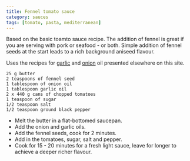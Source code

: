 ```yaml
---
title: Fennel tomato sauce
category: sauces
tags: [tomato, pasta, mediterranean]
---
```

Based on the basic toamto sauce recipe. The addition of fennel is great if you are serving with pork or seafood - or both. Simple addition of fennel seeds at the start leads to a rich background aniseed flavour.

Uses the recipes for [garlic](https://fodblog.github.io/2017/garlic_oil/) and [onion](https://fodblog.github.io/2017/onion_oil/) oil presented elsewhere on this site.

	25 g butter
	2 teaspoons of fennel seed
	1 tablespoon of onion oil
	1 tablespoon garlic oil
	2 x 440 g cans of chopped tomatoes
	1 teaspoon of sugar
	1/2 teaspoon salt
	1/2 teaspoon ground black pepper
	
* Melt the butter in a flat-bottomed saucepan.
* Add the onion and garlic oils. 
* Add the fennel seeds, cook for 2 minutes.
* Add in the tomatoes, sugar, salt and pepper.
* Cook for 15 - 20 minutes for a fresh light sauce, leave for longer to achieve a deeper richer flavour.
